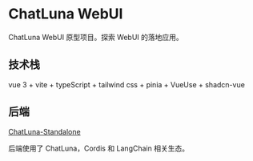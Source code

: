# ChatLuna WebUI

ChatLuna WebUI 原型项目。探索 WebUI 的落地应用。

## 技术栈

vue 3 + vite + typeScript + tailwind css + pinia + VueUse + shadcn-vue

## 后端

[ChatLuna-Standalone](https://github.com/ChatLunaLab/standalone)

后端使用了 ChatLuna，Cordis 和 LangChain 相关生态。
